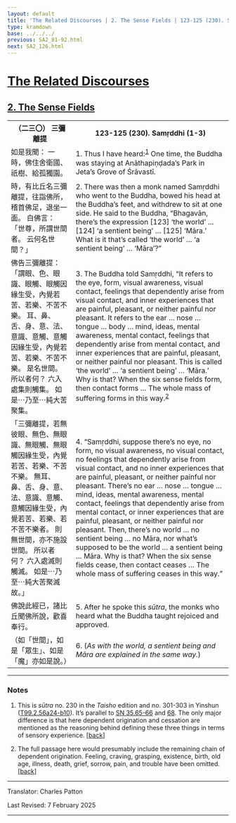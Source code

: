 ```yaml
---
layout: default
title: 'The Related Discourses | 2. The Sense Fields | 123-125 (230). Samṛddhi (1-3)'
type: kramdown
base: ../../../
previous: SA2_81-92.html
next: SA2_126.html
---
```


<h1><a href='../index.html'>The Related Discourses</a></h1>
<h2><a href='index.html'>2. The Sense Fields</a></h2>

<table class="trans">
  <th class='ch'>（二三〇） 三彌離提</th>
  <th class='en'>123-125 (230). Samṛddhi (1-3)</th>
  <tr>
    <td class='ch' title='t99.2.56a24'>如是我聞： 一時，佛住舍衛國、祇樹、給孤獨園。</td>
    <td id='p1'>1. Thus I have heard:<sup id="ref1"><a href="#n1">1</a></sup> One time, the Buddha was staying at Anāthapiṇḍada’s Park in Jeta’s Grove of Śrāvastī.</td>
  </tr>
  <tr>
    <td class='ch' title='t99.2.56a25'>時，有比丘名三彌離提，往詣佛所，稽首佛足，退坐一面。 白佛言： 「世尊，所謂世間者。 云何名世間？」</td>
    <td id='p2'>2. There was then a monk named Samṛddhi who went to the Buddha, bowed his head at the Buddha’s feet, and withdrew to sit at one side. He said to the Buddha, “Bhagavān, there’s the expression [123] ‘the world’ … [124] ‘a sentient being’ … [125] ‘Māra.’ What is it that’s called ‘the world’ … ‘a sentient being’ … ‘Māra’?”</td>
  </tr>
  <tr>
    <td class='ch' title='t99.2.56a27'>佛告三彌離提： 「謂眼、色、眼識、眼觸、眼觸因緣生受，內覺若苦、若樂、不苦不樂。 耳、鼻、舌、身、意、法、意識、意觸、意觸因緣生受，內覺若苦、若樂、不苦不樂。 是名世間。 所以者何？ 六入處集則觸集。 如是⋯乃至⋯純大苦聚集。</td>
    <td id='p3'>3. The Buddha told Samṛddhi, “It refers to the eye, form, visual awareness, visual contact, feelings that dependently arise from visual contact, and inner experiences that are painful, pleasant, or neither painful nor pleasant. It refers to the ear … nose … tongue … body … mind, ideas, mental awareness, mental contact, feelings that dependently arise from mental contact, and inner experiences that are painful, pleasant, or neither painful nor pleasant. This is called ‘the world’ … ‘a sentient being’ … ‘Māra.’ Why is that? When the six sense fields form, then contact forms … The whole mass of suffering forms in this way.<sup id="ref2"><a href="#n2">2</a></sup></td>
  </tr>
  <tr>
    <td class='ch' title='t99.2.56b3'>「三彌離提，若無彼眼、無色、無眼識、無眼觸、無眼觸因緣生受，內覺若苦、若樂、不苦不樂。 無耳、鼻、舌、身、意、法、意識、意觸、意觸因緣生受，內覺若苦、若樂、若不苦不樂者。 則無世間，亦不施設世間。 所以者何？ 六入處滅則觸滅。 如是⋯乃至⋯純大苦聚滅故。」</td>
    <td id='p4'>4. “Samṛddhi, suppose there’s no eye, no form, no visual awareness, no visual contact, no feelings that dependently arise from visual contact, and no inner experiences that are painful, pleasant, or neither painful nor pleasant. There’s no ear … nose … tongue … mind, ideas, mental awareness, mental contact, feelings that dependently arise from mental contact, or inner experiences that are painful, pleasant, or neither painful nor pleasant. Then, there’s no world … no sentient being … no Māra, nor what’s supposed to be the world … a sentient being … Māra. Why is that? When the six sense fields cease, then contact ceases … The whole mass of suffering ceases in this way.”</td>
  </tr>
  <tr>
    <td class='ch' title='t99.2.56b8'>佛說此經已，諸比丘聞佛所說，歡喜奉行。</td>
    <td id='p5'>5. After he spoke this <em>sūtra</em>, the monks who heard what the Buddha taught rejoiced and approved.</td>
  </tr>
  <tr>
    <td class='ch' title='t99.2.56b10'>（如「世間」，如是「眾生」、如是「魔」亦如是說。）</td>
    <td id='p6'>6. (<em>As with the world, a sentient being and Māra are explained in the same way.</em>)</td>
  </tr>
</table>

<hr/>

<h3 id="notes">Notes</h3>

<ol class="notes-list">
<li id="n1"><p>This is <em>sūtra</em> no. 230 in the <cite>Taisho</cite> edition and no. 301-303 in Yinshun (<a href="https://cbetaonline.dila.edu.tw/zh/T02n0099_p0056a24" target="_blank">T99.2.56a24-b10</a>). It’s parallel to <a href="https://suttacentral.net/sn35.65" target="_blank">SN 35.65-66</a> and <a href="https://suttacentral.net/sn35.68" target="_blank">68</a>. The only major difference is that here dependent origination and cessation are mentioned as the reasoning behind defining these three things in terms of sensory experience. [<a href="#ref1">back</a>]</p></li>
<li id="n2"><p>The full passage here would presumably include the remaining chain of dependent origination. Feeling, craving, grasping, existence, birth, old age, illness, death, grief, sorrow, pain, and trouble have been omitted. [<a href="#ref2">back</a>]</p></li>
</ol>
<hr/>

<p class="translator">Translator: Charles Patton</p>
<p class='revised'>Last Revised: 7 February 2025</p>

<hr/>